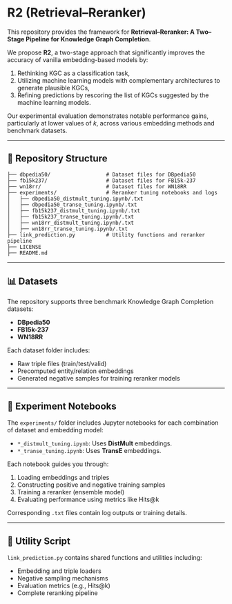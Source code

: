 
# R2 (**Retrieval–Reranker**)

This repository provides the framework for **Retrieval–Reranker: A Two–Stage Pipeline for Knowledge Graph Completion**.

We propose **R2**, a two-stage approach that significantly improves the accuracy of vanilla embedding-based models by:

1. Rethinking KGC as a classification task,
2. Utilizing machine learning models with complementary architectures to generate plausible KGCs,
3. Refining predictions by rescoring the list of KGCs suggested by the machine learning models.

Our experimental evaluation demonstrates notable performance gains, particularly at lower values of *k*, across various embedding methods and benchmark datasets.

---

## 📁 Repository Structure

```
├── dbpedia50/                  # Dataset files for DBpedia50
├── fb15k237/                   # Dataset files for FB15k-237
├── wn18rr/                     # Dataset files for WN18RR
├── experiments/                # Reranker tuning notebooks and logs
│   ├── dbpedia50_distmult_tuning.ipynb/.txt
│   ├── dbpedia50_transe_tuning.ipynb/.txt
│   ├── fb15k237_distmult_tuning.ipynb/.txt
│   ├── fb15k237_transe_tuning.ipynb/.txt
│   ├── wn18rr_distmult_tuning.ipynb/.txt
│   ├── wn18rr_transe_tuning.ipynb/.txt
├── link_prediction.py          # Utility functions and reranker pipeline
├── LICENSE
├── README.md
```

---

## 📊 Datasets

The repository supports three benchmark Knowledge Graph Completion datasets:
- **DBpedia50**
- **FB15k-237**
- **WN18RR**

Each dataset folder includes:
- Raw triple files (train/test/valid)
- Precomputed entity/relation embeddings
- Generated negative samples for training reranker models

---

## 📒 Experiment Notebooks

The `experiments/` folder includes Jupyter notebooks for each combination of dataset and embedding model:

- `*_distmult_tuning.ipynb`: Uses **DistMult** embeddings.
- `*_transe_tuning.ipynb`: Uses **TransE** embeddings.

Each notebook guides you through:
1. Loading embeddings and triples
2. Constructing positive and negative training samples
3. Training a reranker (ensemble model)
4. Evaluating performance using metrics like Hits@k

Corresponding `.txt` files contain log outputs or training details.

---

## 🧰 Utility Script

`link_prediction.py` contains shared functions and utilities including:
- Embedding and triple loaders
- Negative sampling mechanisms
- Evaluation metrics (e.g., Hits@k)
- Complete reranking pipeline
